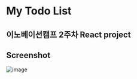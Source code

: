 # My Todo List

## 이노베이션캠프 2주차 React project

## Screenshot
![image](https://user-images.githubusercontent.com/83802168/185133701-e53eeb7d-1339-4e5c-b250-9225d46580cf.png)

